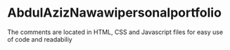 # AbdulAzizNawawipersonalportfolio

The comments are located in HTML, CSS and Javascript files for easy use of code and readabiliy
